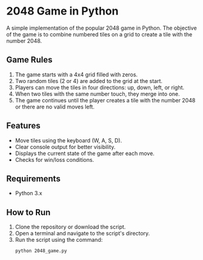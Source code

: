 # 2048 Game in Python

A simple implementation of the popular 2048 game in Python. The objective of the game is to combine numbered tiles on a grid to create a tile with the number 2048.

## Game Rules
1. The game starts with a 4x4 grid filled with zeros.
2. Two random tiles (2 or 4) are added to the grid at the start.
3. Players can move the tiles in four directions: up, down, left, or right.
4. When two tiles with the same number touch, they merge into one.
5. The game continues until the player creates a tile with the number 2048 or there are no valid moves left.

## Features
- Move tiles using the keyboard (W, A, S, D).
- Clear console output for better visibility.
- Displays the current state of the game after each move.
- Checks for win/loss conditions.

## Requirements
- Python 3.x

## How to Run
1. Clone the repository or download the script.
2. Open a terminal and navigate to the script's directory.
3. Run the script using the command:
   ```bash
   python 2048_game.py
